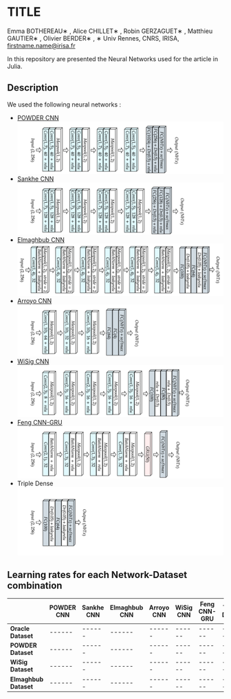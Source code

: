 # TITLE 
Emma BOTHEREAU∗ , Alice CHILLET∗ , Robin GERZAGUET∗ , Matthieu GAUTIER∗ , Olivier BERDER∗ , 
∗ Univ Rennes, CNRS, IRISA, firstname.name@irisa.fr



In this repository are presented the Neural Networks used for the article in Julia. 

## Description

We used the following neural networks :
- [POWDER CNN](https://ieeexplore.ieee.org/document/9348261)
![](Illustrations/POWDER.png)
- [Sankhe CNN](https://ieeexplore.ieee.org/document/8882379)
![](Illustrations/Sankhe.png)
- [Elmaghbub CNN](https://arxiv.org/abs/2308.04467) 
![](Illustrations/Elmaghbub.png)
- [Arroyo CNN](https://www.mdpi.com/1424-8220/22/6/2111)
![](Illustrations/Arroyo.png)
- [WiSig CNN](https://arxiv.org/abs/2112.15363)
![](Illustrations/wisig.png)
- [Feng CNN-GRU](https://ieeexplore.ieee.org/document/9851177) 
![](Illustrations/Feng.png)
- Triple Dense
![](Illustrations/TripleDense.png)

## Learning rates for each Network-Dataset combination

|                     | **POWDER CNN** | **Sankhe CNN** | **Elmaghbub CNN** | **Arroyo CNN** | **WiSig CNN** | **Feng CNN-GRU** | **Triple Dense** |
|---------------------|----------------|----------------|-------------------|----------------|---------------|------------------|-------------------------|
| **Oracle Dataset**  | ------         | ------         | ------            | ------         | ------        | ------           | ------                  |
| **POWDER Dataset**  | ------         | ------         | ------            | ------         | ------        | ------           | ------                  |
| **WiSig Dataset**   | ------         | ------         | ------            | ------         | ------        | ------           | ------                  |
| **Elmaghbub Dataset**| ------         | ------         | ------            | ------         | ------        | ------           | ------                  |

